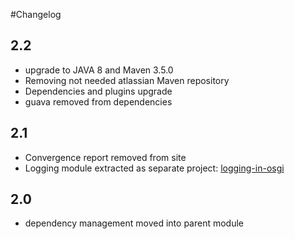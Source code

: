 #Changelog

## 2.2

* upgrade to JAVA 8 and Maven 3.5.0
* Removing not needed atlassian Maven repository
* Dependencies and plugins upgrade
* guava removed from dependencies

## 2.1

* Convergence report removed from site
* Logging module extracted as separate project: [logging-in-osgi](https://github.com/wiiitek/logging-in-osgi)

## 2.0

* dependency management moved into parent module
